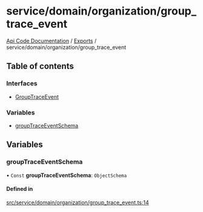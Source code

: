 # service/domain/organization/group\_trace\_event
 
[Api Code Documentation](../README.md) / [Exports](../modules.md) / service/domain/organization/group\_trace\_event

## Table of contents

### Interfaces

- [GroupTraceEvent](../interfaces/service_domain_organization_group_trace_event.GroupTraceEvent.md)

### Variables

- [groupTraceEventSchema](service_domain_organization_group_trace_event.md#grouptraceeventschema)

## Variables

### groupTraceEventSchema

• `Const` **groupTraceEventSchema**: `ObjectSchema`

#### Defined in

[src/service/domain/organization/group_trace_event.ts:14](https://github.com/openkfw/TruBudget/blob/b9aaff0/api/src/service/domain/organization/group_trace_event.ts#L14)
